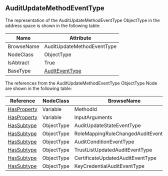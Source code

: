 <!-- objecttype -->
## AuditUpdateMethodEventType
The representation of the AuditUpdateMethodEventType ObjectType in the address space is shown in the following table:  

|Name|Attribute|
|---|---|
|BrowseName|AuditUpdateMethodEventType|
|NodeClass|ObjectType|
|IsAbtract|True|
|BaseType|[AuditEventType](../../../Part5/ObjectTypes/AuditEventType/readme.md)|

The references from the AuditUpdateMethodEventType ObjectType Node are shown in the following table:  

|Reference|NodeClass|BrowseName|DataType|TypeDefinition|ModellingRule|
|---|---|---|---|---|---|
|[HasProperty](../../../Part3/ReferenceTypes/HasProperty/readme.md)|Variable|MethodId||[PropertyType](../../Part5/VariableTypes/PropertyType/readme.md)|[Mandatory](../../Objects/Mandatory/readme.md)|
|[HasProperty](../../../Part3/ReferenceTypes/HasProperty/readme.md)|Variable|InputArguments||[PropertyType](../../Part5/VariableTypes/PropertyType/readme.md)|[Mandatory](../../Objects/Mandatory/readme.md)|
|[HasSubtype](../../../Part3/ReferenceTypes/HasSubtype/readme.md)|ObjectType|AuditUpdateStateEventType||||
|[HasSubtype](../../../Part3/ReferenceTypes/HasSubtype/readme.md)|ObjectType|RoleMappingRuleChangedAuditEventType||||
|[HasSubtype](../../../Part3/ReferenceTypes/HasSubtype/readme.md)|ObjectType|AuditConditionEventType||||
|[HasSubtype](../../../Part3/ReferenceTypes/HasSubtype/readme.md)|ObjectType|TrustListUpdatedAuditEventType||||
|[HasSubtype](../../../Part3/ReferenceTypes/HasSubtype/readme.md)|ObjectType|CertificateUpdatedAuditEventType||||
|[HasSubtype](../../../Part3/ReferenceTypes/HasSubtype/readme.md)|ObjectType|KeyCredentialAuditEventType||||

